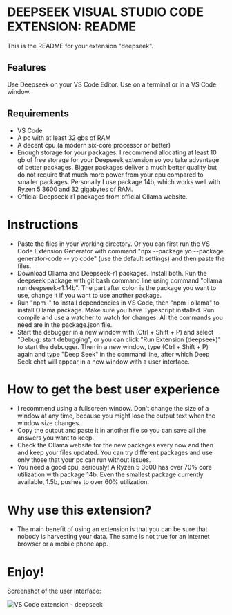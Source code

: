 # DEEPSEEK VISUAL STUDIO CODE EXTENSION: README

This is the README for your extension "deepseek". 

## Features

Use Deepseek on your VS Code Editor. Use on a terminal or in a VS Code window.

## Requirements

* VS Code
* A pc with at least 32 gbs of RAM
* A decent cpu (a modern six-core processor or better)
* Enough storage for your packages. I recommend allocating at least 10 gb of free storage for your Deepseek extension so you take advantage of better packages. Bigger packages deliver a much better quality but do not require that much more power from your cpu compared to smaller packages. Personally I use package 14b, which works well with Ryzen 5 3600 and 32 gigabytes of RAM.
* Official Deepseek-r1 packages from official Ollama website.

# Instructions


* Paste the files in your working directory. Or you can first run the VS Code Extension Generator with command "npx --package yo --package generator-code -- yo code" (use the default settings) and then paste the files.
* Download Ollama and Deepseek-r1 packages. Install both. Run the deepseek package with git bash command line using command "ollama run deepseek-r1:14b". The part after colon is the package you want to use, change it if you want to use another package.
* Run "npm i" to install dependencies in VS Code, then "npm i ollama" to install Ollama package. Make sure you have Typescript installed. Run compile and use a watcher to watch for changes. All the commands you need are in the package.json file.
* Start the debugger in a new window with (Ctrl + Shift + P) and select "Debug: start debugging", or you can click "Run Extension (deepseek)" to start the debugger. Then in a new window, type (Ctrl + Shift + P) again and type "Deep Seek" in the command line, after which Deep Seek chat will appear in a new window with a user interface.

# How to get the best user experience

* I recommend using a fullscreen window. Don't change the size of a window at any time, because you might lose the output text when the window size changes.
* Copy the output and paste it in another file so you can save all the answers you want to keep.
* Check the Ollama website for the new packages every now and then and keep your files updated. You can try different packages and use only those that your pc can run without issues.
* You need a good cpu, seriously! A Ryzen 5 3600 has over 70% core utilization with package 14b. Even the smallest package currently available, 1.5b, pushes to over 60% utilization.

# Why use this extension?

* The main benefit of using an extension is that you can be sure that nobody is harvesting your data. The same is not true for an internet browser or a mobile phone app.
  
# Enjoy!

Screenshot of the user interface:

![VS Code extension - deepseek](https://github.com/user-attachments/assets/733fb973-d300-4229-af54-bceee8269d1d)

